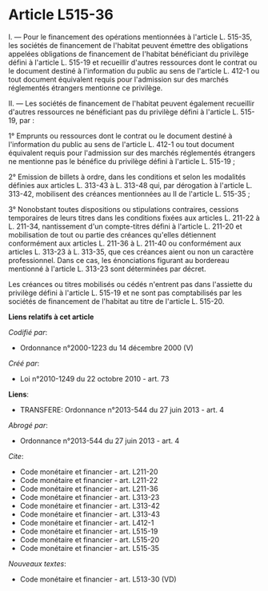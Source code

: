 # Article L515-36

I. ― Pour le financement des opérations mentionnées à l'article L. 515-35, les sociétés de financement de l'habitat peuvent
émettre des obligations appelées obligations de financement de l'habitat bénéficiant du privilège défini à l'article L.
515-19 et recueillir d'autres ressources dont le contrat ou le document destiné à l'information du public au sens de
l'article L. 412-1 ou tout document équivalent requis pour l'admission sur des marchés réglementés étrangers mentionne ce
privilège. 

II. ― Les sociétés de financement de l'habitat peuvent également recueillir d'autres ressources ne bénéficiant pas du
privilège défini à l'article L. 515-19, par : 

1° Emprunts ou ressources dont le contrat ou le document destiné à l'information du public au sens de l'article L. 412-1 ou
tout document équivalent requis pour l'admission sur des marchés réglementés étrangers ne mentionne pas le bénéfice du
privilège défini à l'article L. 515-19 ; 

2° Emission de billets à ordre, dans les conditions et selon les modalités définies aux articles L. 313-43 à L. 313-48 qui,
par dérogation à l'article L. 313-42, mobilisent des créances mentionnées au II de l'article L. 515-35 ; 

3° Nonobstant toutes dispositions ou stipulations contraires, cessions temporaires de leurs titres dans les conditions fixées
aux articles L. 211-22 à L. 211-34, nantissement d'un compte-titres défini à l'article L. 211-20 et mobilisation de tout ou
partie des créances qu'elles détiennent conformément aux articles L. 211-36 à L. 211-40 ou conformément aux articles L.
313-23 à L. 313-35, que ces créances aient ou non un caractère professionnel. Dans ce cas, les énonciations figurant au
bordereau mentionné à l'article L. 313-23 sont déterminées par décret. 

Les créances ou titres mobilisés ou cédés n'entrent pas dans l'assiette du privilège défini à l'article L. 515-19 et ne sont
pas comptabilisés par les sociétés de financement de l'habitat au titre de l'article L. 515-20.

**Liens relatifs à cet article**

_Codifié par_:

  - Ordonnance n°2000-1223 du 14 décembre 2000 (V)

_Créé par_:

  - Loi n°2010-1249 du 22 octobre 2010 - art. 73

**Liens**:

  - TRANSFERE: Ordonnance n°2013-544 du 27 juin 2013 - art. 4

_Abrogé par_:

  - Ordonnance n°2013-544 du 27 juin 2013 - art. 4

_Cite_:

  - Code monétaire et financier - art. L211-20
  - Code monétaire et financier - art. L211-22
  - Code monétaire et financier - art. L211-36
  - Code monétaire et financier - art. L313-23
  - Code monétaire et financier - art. L313-42
  - Code monétaire et financier - art. L313-43
  - Code monétaire et financier - art. L412-1
  - Code monétaire et financier - art. L515-19
  - Code monétaire et financier - art. L515-20
  - Code monétaire et financier - art. L515-35

_Nouveaux textes_:

  - Code monétaire et financier - art. L513-30 (VD)
